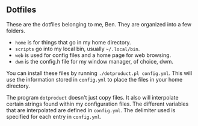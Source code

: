 Dotfiles
---------

These are the dotfiles belonging to me, Ben. They are organized into a few folders.
  * `home` is for things that go in my home directory.
  * `scripts` go into my local bin, usually `~/.local/bin`.
  * `web` is used for config files and a home page for web browsing.
  * `dwm` is the config.h file for my window manager, of choice, dwm.

You can install these files by running `./dotproduct.pl config.yml`.
This will use the information stored in `config.yml` to place the files
in your home directory.

The program `dotproduct` doesn't just copy files. It also will interpolate
certain strings found within my configuration files. The different
variables that are interpolated are defined in `config.yml`. The delimiter
used is specified for each entry in `config.yml`.
